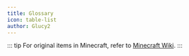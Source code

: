 ```yaml
---
title: Glossary
icon: table-list
author: Glucy2
---
```

::: tip
For original items in Minecraft, refer to [Minecraft Wiki](https://zh.minecraft.wiki/w/Minecraft_Wiki:%E8%AF%91%E5%90%8D%E6%A0%87%E5%87%86%E5%8C%96).
:::

<!-- @include: ../glossary.md -->
